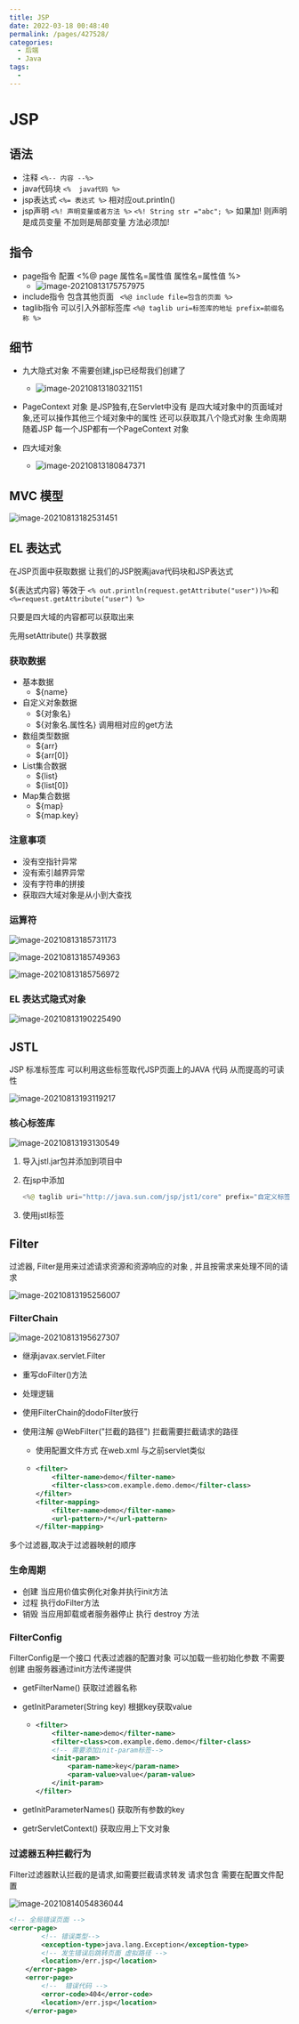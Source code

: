 ```yaml
---
title: JSP
date: 2022-03-18 00:48:40
permalink: /pages/427528/
categories:
  - 后端
  - Java
tags:
  - 
---
```

# JSP

## 语法

- 注释  `<%-- 内容 --%>`
- java代码块  `<%  java代码 %>`
- jsp表达式   `<%= 表达式 %>`   相对应out.println()
- jsp声明  `<%! 声明变量或者方法 %>`   `<%! String str ="abc"; %>`   如果加! 则声明是成员变量 不加则是局部变量   方法必须加!

## 指令

- page指令  配置 <%@ page 属性名=属性值 属性名=属性值 %>
  - ![image-20210813175757975](https://gitee.com/Iekrwh/md-images/raw/master/images/image-20210813175757975.png)
- include指令 包含其他页面  ` <%@ include file=包含的页面 %>`
- taglib指令  可以引入外部标签库   `<%@ taglib uri=标签库的地址 prefix=前缀名称 %>`



## 细节

- 九大隐式对象  不需要创建,jsp已经帮我们创建了
  - ![image-20210813180321151](https://gitee.com/Iekrwh/md-images/raw/master/images/image-20210813180321151.png)

- PageContext 对象 是JSP独有,在Servlet中没有  是四大域对象中的页面域对象,还可以操作其他三个域对象中的属性  还可以获取其八个隐式对象   生命周期随着JSP  每一个JSP都有一个PageContext 对象
- 四大域对象
  - ![image-20210813180847371](https://gitee.com/Iekrwh/md-images/raw/master/images/image-20210813180847371.png)

## MVC 模型

![image-20210813182531451](https://gitee.com/Iekrwh/md-images/raw/master/images/image-20210813182531451.png)



## EL 表达式

在JSP页面中获取数据 让我们的JSP脱离java代码块和JSP表达式

${表达式内容}  等效于 `<% out.println(request.getAttribute("user"))%>`和` <%=request.getAttribute("user") %>`

只要是四大域的内容都可以获取出来

先用setAttribute() 共享数据



### 获取数据

- 基本数据
  - ${name}
- 自定义对象数据
  - ${对象名}
  - ${对象名.属性名}  调用相对应的get方法
- 数组类型数据
  - ${arr}
  - ${arr[0]}
- List集合数据
  - ${list}
  - ${list[0]}
- Map集合数据
  - ${map}
  - ${map.key}

### 注意事项

- 没有空指针异常
- 没有索引越界异常
- 没有字符串的拼接
- 获取四大域对象是从小到大查找

### 运算符

![image-20210813185731173](https://gitee.com/Iekrwh/md-images/raw/master/images/image-20210813185731173.png)

![image-20210813185749363](https://gitee.com/Iekrwh/md-images/raw/master/images/image-20210813185749363.png)

![image-20210813185756972](https://gitee.com/Iekrwh/md-images/raw/master/images/image-20210813185756972.png)





### EL 表达式隐式对象

![image-20210813190225490](https://gitee.com/Iekrwh/md-images/raw/master/images/image-20210813190225490.png)



## JSTL

JSP 标准标签库 可以利用这些标签取代JSP页面上的JAVA 代码 从而提高的可读性

![image-20210813193119217](https://gitee.com/Iekrwh/md-images/raw/master/images/image-20210813193119217.png)

### 核心标签库

![image-20210813193130549](https://gitee.com/Iekrwh/md-images/raw/master/images/image-20210813193130549.png)

1. 导入jstl.jar包并添加到项目中

2. 在jsp中添加

   ```java
   <%@ taglib uri="http://java.sun.com/jsp/jst1/core" prefix="自定义标签"%>
   ```

3. 使用jstl标签



## Filter

过滤器,  Filter是用来过滤请求资源和资源响应的对象 , 并且按需求来处理不同的请求

![image-20210813195256007](https://gitee.com/Iekrwh/md-images/raw/master/images/image-20210813195256007.png)

### FilterChain

![image-20210813195627307](https://gitee.com/Iekrwh/md-images/raw/master/images/image-20210813195627307.png)

- 继承javax.servlet.Filter

- 重写doFilter()方法

- 处理逻辑

- 使用FilterChain的dodoFilter放行

- 使用注解 @WebFilter("拦截的路径") 拦截需要拦截请求的路径

  - 使用配置文件方式 在web.xml 与之前servlet类似

  - ```xml
    <filter>
        <filter-name>demo</filter-name>
        <filter-class>com.example.demo.demo</filter-class>
    </filter>
    <filter-mapping>
        <filter-name>demo</filter-name>
        <url-pattern>/*</url-pattern>
    </filter-mapping>
    ```

多个过滤器,取决于过滤器映射的顺序



### 生命周期

-  创建    当应用价值实例化对象并执行init方法
- 过程     执行doFilter方法
- 销毁   当应用卸载或者服务器停止  执行 destroy 方法



### FilterConfig

FilterConfig是一个接口 代表过滤器的配置对象 可以加载一些初始化参数  不需要创建  由服务器通过init方法传递提供

- getFilterName()   获取过滤器名称

- getInitParameter(String key)  根据key获取value

  - ```xml
    <filter>
        <filter-name>demo</filter-name>
        <filter-class>com.example.demo.demo</filter-class>
        <!-- 需要添加init-param标签-->
        <init-param>
            <param-name>key</param-name>
            <param-value>value</param-value>
        </init-param>
    </filter>
    ```

- getInitParameterNames()  获取所有参数的key

- getrServletContext()  获取应用上下文对象



### 过滤器五种拦截行为

Filter过滤器默认拦截的是请求,如需要拦截请求转发 请求包含 需要在配置文件配置

![image-20210814054836044](https://gitee.com/Iekrwh/md-images/raw/master/images/image-20210814054836044.png)

```xml
<!-- 全局错误页面 -->
<error-page>
    	<!-- 错误类型-->
        <exception-type>java.lang.Exception</exception-type>
    	<!-- 发生错误后跳转页面 虚拟路径 -->
        <location>/err.jsp</location>
    </error-page>
    <error-page>
        <!--  错误代码 -->
        <error-code>404</error-code>
        <location>/err.jsp</location>
    </error-page>
```



